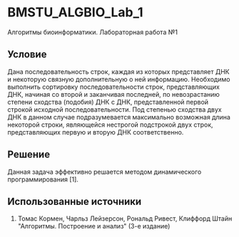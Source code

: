 # BMSTU_ALGBIO_Lab_1
Алгоритмы биоинформатики. Лабораторная работа №1

## Условие
Дана последовательность строк, каждая из которых представляет ДНК и некоторую связную дополнительную о ней информацию.
Необходимо выполнить сортировку последовательности строк, представляющих ДНК, начиная со второй и заканчивая последней,
по невозрастанию степени сходства (подобия) ДНК с ДНК, представленной первой строкой исходной последовательности.
Под степенью сходства двух ДНК в данном случае подразумевается максимально возможная длина некоторой строки, являющейся
нестрогой подстрокой двух строк, представляющих первую и вторую ДНК соответственно.

## Решение
Данная задача эффективно решается методом динамического программирования [1].

## Использованные источники
1. Томас Кормен, Чарльз Лейзерсон, Рональд Ривест, Клиффорд Штайн "Алгоритмы. Построение и анализ" (3-е издание)
